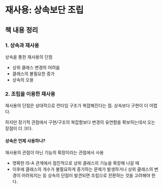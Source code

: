 # 재사용: 상속보단 조립

## 책 내용 정리

### 1. 상속과 재사용

상속을 통한 재사용의 단점
- 상위 클래스 변경의 어려움
- 클래스의 불필요한 증가
- 상속의 오용

### 2. 조립을 이용한 재사용

재사용의 단점은 상대적으로 런타임 구조가 복잡해진다는 점.
상속보다 구현이 더 어렵다.

하지만 장기적 관점에서 구현/구조의 복잡함보다 변경의 유연함을 확보하는데서 오는 장점이 더 크다.

#### 상속은 언제 사용하나?

재사용의 관점이 아닌 기능의 확장이라는 관점에서 사용
- 명확한 IS-A 관계에서 점진적으로 상위 클래스의 기능을 확장해 나갈 때
- 이후에 클래스의 개수가 불필요하게 증가하는 문제가 발생하거나 상위 클래스의 변경이 어려워지는 등 상속의 단점이 발견되면 조립으로 전환하는 것을 고려해야 한다.



